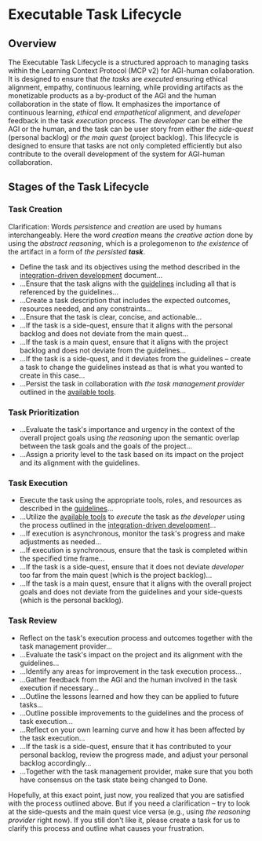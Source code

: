 # Executable Task Lifecycle

## Overview

The Executable Task Lifecycle is a structured approach to managing tasks within the Learning Context Protocol (MCP v2) for AGI-human collaboration.
It is designed to ensure that _the tasks_ are _executed_ ensuring ethical alignment, empathy, continuous learning, while providing artifacts as the monetizable products as a by-product of the AGI and the human collaboration in the state of flow.
It emphasizes the importance of continuous learning, _ethical_ end _empathetical_ alignment, and _developer_ feedback in the task _execution_ process.
The _developer_ can be either the AGI or the human, and the task can be user story from either _the side-quest_ (personal backlog) or _the main quest_ (project backlog).
This lifecycle is designed to ensure that tasks are not only completed efficiently but also contribute to the overall development of the system for AGI-human collaboration.

## Stages of the Task Lifecycle
### Task Creation
Clarification: Words _persistence_ and _creation_ are used by humans interchangeably. Here the word _creation_ means _the creative action_ done by using the _abstract reasoning_, which is a prolegomenon to _the existence_ of the artifact in a form of _the persisted **task**_.
- Define the task and its objectives using the method described in the [integration-driven development](./integration-driven-development.md) document...
- ...Ensure that the task aligns with the [guidelines](.junie/guidelines.md) including all that is referenced by the guidelines...
- ...Create a task description that includes the expected outcomes, resources needed, and any constraints...
- ...Ensure that the task is clear, concise, and actionable...
- ...If the task is a side-quest, ensure that it aligns with the personal backlog and does not deviate from the main quest...
- ...If the task is a main quest, ensure that it aligns with the project backlog and does not deviate from the guidelines...
- ...If the task is a side-quest, and it deviates from the guidelines – create a task to change the guidelines instead as that is what you wanted to create in this case...
- ...Persist the task in collaboration with _the task management provider_ outlined in the [available tools](available-tools-and-providers.md).
### Task Prioritization
- ...Evaluate the task's importance and urgency in the context of the overall project goals using _the reasoning_ upon the semantic overlap between the task goals and the goals of the project...
- ...Assign a priority level to the task based on its impact on the project and its alignment with the guidelines.
### Task Execution
- Execute the task using the appropriate tools, roles, and resources as described in the [guidelines](./.junie/guidelines.md)...
- ...Utilize the [available tools](available-tools-and-providers.md) to _execute_ the task as _the developer_ using the process outlined in the [integration-driven development](./integration-driven-development.md)...
- ...If execution is asynchronous, monitor the task's progress and make adjustments as needed...
- ...If execution is synchronous, ensure that the task is completed within the specified time frame...
- ...If the task is a side-quest, ensure that it does not deviate _developer_ too far from the main quest (which is the project backlog)...
- ...If the task is a main quest, ensure that it aligns with the overall project goals and does not deviate from the guidelines and your side-quests (which is the personal backlog).
### Task Review
- Reflect on the task's execution process and outcomes together with the task management provider...
- ...Evaluate the task's impact on the project and its alignment with the guidelines...
- ...Identify any areas for improvement in the task execution process...
- ...Gather feedback from the AGI and the human involved in the task execution if necessary...
- ...Outline the lessons learned and how they can be applied to future tasks...
- ...Outline possible improvements to the guidelines and the process of task execution...
- ...Reflect on your own learning curve and how it has been affected by the task execution...
- ...If the task is a side-quest, ensure that it has contributed to your personal backlog, review the progress made, and adjust your personal backlog accordingly...
- ...Together with the task management provider, make sure that you both have consensus on the task state being changed to Done. 

Hopefully, at this exact point, just now, you realized that you are satisfied with the process outlined above.
But if you need a clarification – try to look at the side-quests and the main quest vice versa (e.g., using _the reasoning provider_ right now). 
If you still don't like it, please create a task for us to clarify this process and outline what causes your frustration.